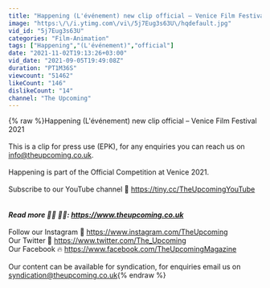 ```yaml
---
title: "Happening (L'événement) new clip official – Venice Film Festival 2021"
image: "https:\/\/i.ytimg.com\/vi\/5j7Eug3s63U\/hqdefault.jpg"
vid_id: "5j7Eug3s63U"
categories: "Film-Animation"
tags: ["Happening","(L'événement)","official"]
date: "2021-11-02T19:13:26+03:00"
vid_date: "2021-09-05T19:49:08Z"
duration: "PT1M36S"
viewcount: "51462"
likeCount: "146"
dislikeCount: "14"
channel: "The Upcoming"
---
```

{% raw %}Happening (L'événement) new clip official – Venice Film Festival 2021<br /><br />This is a clip for press use (EPK), for any enquiries you can reach us on info@theupcoming.co.uk.<br /><br />Happening is part of the Official Competition at Venice 2021.<br /><br />Subscribe to our YouTube channel 🎥 <a rel="nofollow" target="blank" href="https://tiny.cc/TheUpcomingYouTube">https://tiny.cc/TheUpcomingYouTube</a><br /><br />*********<br />Read more 👨‍💻 👩‍💻: <a rel="nofollow" target="blank" href="https://www.theupcoming.co.uk">https://www.theupcoming.co.uk</a><br />*********<br />Follow our Instagram 📸 <a rel="nofollow" target="blank" href="https://www.instagram.com/TheUpcoming">https://www.instagram.com/TheUpcoming</a><br />Our Twitter 🐥 <a rel="nofollow" target="blank" href="https://www.twitter.com/The_Upcoming">https://www.twitter.com/The_Upcoming</a><br />Our Facebook 🔥 <a rel="nofollow" target="blank" href="https://www.facebook.com/TheUpcomingMagazine">https://www.facebook.com/TheUpcomingMagazine</a><br /><br />Our content can be available for syndication, for enquiries email us on syndication@theupcoming.co.uk{% endraw %}
